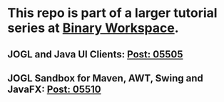 # This repo is part of a larger tutorial series at [Binary Workspace](https://www.binaryworkspace.com/).
## JOGL and Java UI Clients: [Post: 05505](https://www.binaryworkspace.com/05505.html)
## JOGL Sandbox for Maven, AWT, Swing and JavaFX: [Post: 05510](https://www.binaryworkspace.com/05510.html)